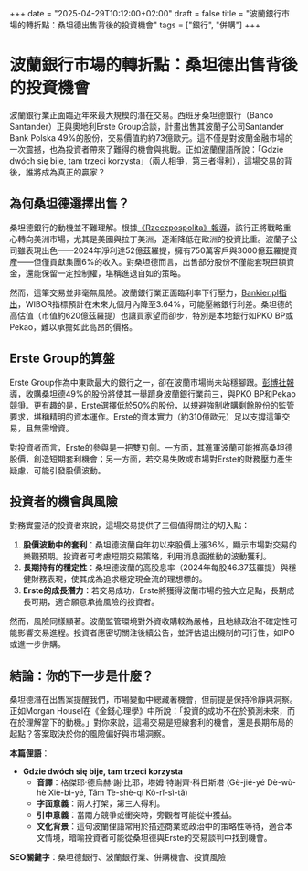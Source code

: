 +++
date = "2025-04-29T10:12:00+02:00"
draft = false
title = "波蘭銀行市場的轉折點：桑坦德出售背後的投資機會"
tags = ["銀行", "併購"]
+++

# 波蘭銀行市場的轉折點：桑坦德出售背後的投資機會

波蘭銀行業正面臨近年來最大規模的潛在交易。西班牙桑坦德銀行（Banco Santander）正與奧地利Erste Group洽談，計畫出售其波蘭子公司Santander Bank Polska 49%的股份，交易價值約約73億歐元。這不僅是對波蘭金融市場的一次震撼，也為投資者帶來了難得的機會與挑戰。正如波蘭俚語所說：「Gdzie dwóch się bije, tam trzeci korzysta」（兩人相爭，第三者得利），這場交易的背後，誰將成為真正的贏家？

## 為何桑坦德選擇出售？

桑坦德銀行的動機並不難理解。根據[《Rzeczpospolita》報導](https://www.rp.pl/banki/art42196581-santander-bank-polska-jednak-na-sprzedaz-kto-i-za-ile-chce-go-kupic)，該行正將戰略重心轉向美洲市場，尤其是美國與拉丁美洲，逐漸降低在歐洲的投資比重。波蘭子公司雖表現出色——2024年淨利達52億茲羅提，擁有750萬客戶與3000億茲羅提資產——但僅貢獻集團6%的收入。對桑坦德而言，出售部分股份不僅能套現巨額資金，還能保留一定控制權，堪稱進退自如的策略。

然而，這筆交易並非毫無風險。波蘭銀行業正面臨利率下行壓力，[Bankier.pl指出](https://www.bankier.pl/wiadomosc/Hiszpanie-potwierdzaja-zainteresowanie-Austriakow-Chodzi-o-kontrole-nad-polskim-gigantem-bankowosci-8932322.html)，WIBOR指標預計在未來九個月內降至3.64%，可能壓縮銀行利差。桑坦德的高估值（市值約620億茲羅提）也讓買家望而卻步，特別是本地銀行如PKO BP或Pekao，難以承擔如此高昂的價格。

## Erste Group的算盤

Erste Group作為中東歐最大的銀行之一，卻在波蘭市場尚未站穩腳跟。[彭博社報導](https://www.pb.pl/bloomberg-erste-group-rozwaza-kupno-49-proc-santander-bank-polska-1240880)，收購桑坦德49%的股份將使其一舉躋身波蘭銀行業前三，與PKO BP和Pekao競爭。更有趣的是，Erste選擇低於50%的股份，以規避強制收購剩餘股份的監管要求，堪稱精明的資本運作。Erste的資本實力（約310億歐元）足以支撐這筆交易，且無需增資。

對投資者而言，Erste的參與是一把雙刃劍。一方面，其進軍波蘭可能推高桑坦德股價，創造短期套利機會；另一方面，若交易失敗或市場對Erste的財務壓力產生疑慮，可能引發股價波動。

## 投資者的機會與風險

對務實靈活的投資者來說，這場交易提供了三個值得關注的切入點：

1. **股價波動中的套利**：桑坦德波蘭自年初以來股價上漲36%，顯示市場對交易的樂觀預期。投資者可考慮短期交易策略，利用消息面推動的波動獲利。
2. **長期持有的穩定性**：桑坦德波蘭的高股息率（2024年每股46.37茲羅提）與穩健財務表現，使其成為追求穩定現金流的理想標的。
3. **Erste的成長潛力**：若交易成功，Erste將獲得波蘭市場的強大立足點，長期成長可期，適合願意承擔風險的投資者。

然而，風險同樣顯著。波蘭監管環境對外資收購較為嚴格，且地緣政治不確定性可能影響交易進程。投資者應密切關注後續公告，並評估退出機制的可行性，如IPO或進一步併購。

## 結論：你的下一步是什麼？

桑坦德潛在出售案提醒我們，市場變動中總藏著機會，但前提是保持冷靜與洞察。正如Morgan Housel在《金錢心理學》中所說：「投資的成功不在於預測未來，而在於理解當下的動機。」對你來說，這場交易是短線套利的機會，還是長期布局的起點？答案取決於你的風險偏好與市場洞察。

**本篇俚語**：  
- **Gdzie dwóch się bije, tam trzeci korzysta**  
  - **音譯**：格傑耶·德烏赫·謝·比耶，塔姆·特謝齊·科日斯塔 (Gè-jié-yé Dè-wù-hè Xiè-bì-yé, Tǎm Tè-shè-qí Kò-rǐ-sì-tǎ)  
  - **字面意義**：兩人打架，第三人得利。  
  - **引申意義**：當兩方競爭或衝突時，旁觀者可能從中獲益。  
  - **文化背景**：這句波蘭俚語常用於描述商業或政治中的策略性等待，適合本文情境，暗喻投資者可能從桑坦德與Erste的交易談判中找到機會。  

**SEO關鍵字**：桑坦德銀行、波蘭銀行業、併購機會、投資風險